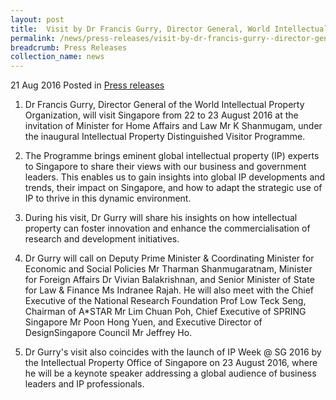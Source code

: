 ```yaml
---
layout: post
title:  Visit by Dr Francis Gurry, Director General, World Intellectual Property Organization
permalink: /news/press-releases/visit-by-dr-francis-gurry--director-general--world-intellectual-
breadcrumb: Press Releases
collection_name: news
---
```


21 Aug 2016 Posted in [Press releases](/news/press-releases)

1. Dr Francis Gurry, Director General of the World Intellectual Property Organization, will visit Singapore from 22 to 23 August 2016 at the invitation of Minister for Home Affairs and Law Mr K Shanmugam, under the inaugural Intellectual Property Distinguished Visitor Programme.

 

2. The Programme brings eminent global intellectual property (IP) experts to Singapore to share their views with our business and government leaders. This enables us to gain insights into global IP developments and trends, their impact on Singapore, and how to adapt the strategic use of IP to thrive in this dynamic environment.

 

3. During his visit, Dr Gurry will share his insights on how intellectual property can foster innovation and enhance the commercialisation of research and development initiatives.

 

4. Dr Gurry will call on Deputy Prime Minister & Coordinating Minister for Economic and Social Policies Mr Tharman Shanmugaratnam, Minister for Foreign Affairs Dr Vivian Balakrishnan, and Senior Minister of State for Law & Finance Ms Indranee Rajah. He will also meet with the Chief Executive of the National Research Foundation Prof Low Teck Seng, Chairman of A*STAR Mr Lim Chuan Poh, Chief Executive of SPRING Singapore Mr Poon Hong Yuen, and Executive Director of DesignSingapore Council Mr Jeffrey Ho.

 

5. Dr Gurry's visit also coincides with the launch of IP Week @ SG 2016 by the Intellectual Property Office of Singapore on 23 August 2016, where he will be a keynote speaker addressing a global audience of business leaders and IP professionals.
